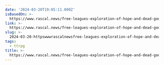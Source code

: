 ```yaml
---
date: '2024-03-20T19:05:11.000Z'
isBasedOn: >-
  https://www.rascal.news/free-leagues-exploration-of-hope-and-dead-gods-in-coriolis-the-great-dark-feels-like-coming-home/
link: >-
  https://www.rascal.news/free-leagues-exploration-of-hope-and-dead-gods-in-coriolis-the-great-dark-feels-like-coming-home/
slug: >-
  2024-03-20-httpswwwrascalnewsfree-leagues-exploration-of-hope-and-dead-gods-in-coriolis-the-great-dark-feels-like-coming-home
tags:
  - ttrpg
title: >-
  https://www.rascal.news/free-leagues-exploration-of-hope-and-dead-gods-in-coriolis-the-great-dark-feels-like-coming-home/
---
```


